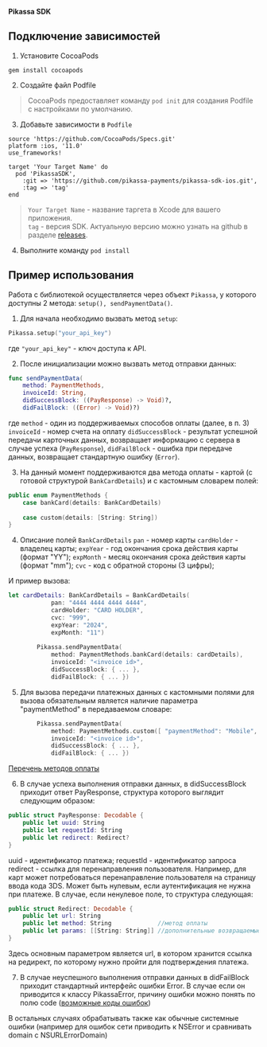 **Pikassa SDK**

## Подключение зависимостей

1. Установите CocoaPods

  ```shell
  gem install cocoapods
  ```

2. Создайте файл Podfile

  > CocoaPods предоставляет команду ```pod init``` для создания Podfile с настройками по умолчанию.

3. Добавьте зависимости в `Podfile`

  ```shell
  source 'https://github.com/CocoaPods/Specs.git'
  platform :ios, '11.0'
  use_frameworks!

  target 'Your Target Name' do
    pod 'PikassaSDK',
      :git => 'https://github.com/pikassa-payments/pikassa-sdk-ios.git',
      :tag => 'tag'
  end
  ```

  > `Your Target Name` - название таргета в Xcode для вашего приложения.\
  > `tag` - версия SDK. Актуальную версию можно узнать на github в разделе [releases](https://github.com/pikassa-payments/pikassa-sdk-ios/releases).

4. Выполните команду ```pod install```

## Пример использования
Работа с библиотекой осуществляется через объект ```Pikassa```, у которого доступны 2 метода: ```setup(), sendPaymentData()```. 

1. Для начала необходимо вызвать метод ```setup```:
```swift
Pikassa.setup("your_api_key")
```
где ```"your_api_key"``` - ключ доступа к API.

2. После инициализации можно вызвать метод отправки данных:
```swift
func sendPaymentData(
    method: PaymentMethods,
    invoiceId: String,
    didSuccessBlock: ((PayResponse) -> Void)?,
    didFailBlock: ((Error) -> Void)?)
```

где ```method``` - один из поддерживаемых способов оплаты (далее, в п. 3) ```invoiceId``` - номер счета на оплату ```didSuccessBlock``` - результат успешной передачи карточных данных, возвращает информацию с сервера в случае успеха (```PayResponse```), ```didFailBlock``` - ошибка при передаче данных, возвращает стандартную ошибку (```Error```).

3. На данный момент поддерживаются два метода оплаты - картой (с готовой структурой ```BankCardDetails```) и с кастомным словарем полей:
```swift
public enum PaymentMethods {
    case bankCard(details: BankCardDetails)
    
    case custom(details: [String: String])
}
```

4. Описание полей ```BankCardDetails```
```pan``` - номер карты
```cardHolder``` - владелец карты;
```expYear``` - год окончания срока действия карты (формат "YY");
```expMonth``` - месяц окончания срока действия карты (формат "mm");
```cvc``` - код с обратной стороны (3 цифры);

И пример вызова:
```swift
let cardDetails: BankCardDetails = BankCardDetails(
            pan: "4444 4444 4444 4444",
            cardHolder: "CARD HOLDER",
            cvc: "999",
            expYear: "2024",
            expMonth: "11")
        
        Pikassa.sendPaymentData(
            method: PaymentMethods.bankCard(details: cardDetails),
            invoiceId: "<invoice id>",
            didSuccessBlock: { ... },
            didFailBlock: { ... })
```

5. Для вызова передачи платежных данных с кастомными полями для вызова обязательным является наличие параметра "paymentMethod" в передаваемом словаре:
```swift        
        Pikassa.sendPaymentData(
            method: PaymentMethods.custom([ "paymentMethod": "Mobile", "phone" : "+79999999999"]),
            invoiceId: "<invoice id>",
            didSuccessBlock: { ... },
            didFailBlock: { ... })
```
[Перечень методов оплаты](https://pikassa.io/docs/#74002ad38d)

6. В случае успеха выполнения отправки данных, в didSuccessBlock приходит ответ PayResponse, структура которого выглядит следующим образом:
```swift
public struct PayResponse: Decodable {
    public let uuid: String
    public let requestId: String
    public let redirect: Redirect?
}
```
uuid - идентификатор платежа; requestId - идентификатор запроса redirect - ссылка для перенаправления пользователя. Например, для карт может потребоваться перенаправление пользователя на страницу ввода кода 3DS. Может быть нулевым, если аутентификация не нужна при платеже. В случае, если ненулевое поле, то структура следующая:
```swift
public struct Redirect: Decodable {
    public let url: String
    public let method: String             //метод оплаты
    public let params: [[String: String]] //дополнительные возвращаемые параметры
}
```
Здесь основным параметром является url, в котором хранится ссылка на редирект, по которому нужно пройти для подтверждения платежа.

7. В случае неуспешного выполнения отправки данных в didFailBlock приходит стандартный интерфейс ошибки Error.
В случае если он приводится к классу PikassaError, причину ошибки можно понять по полю code ([возможные коды ошибок](https://pikassa.io/docs/#8c0b7c9f1c))

В остальных случаях обрабатывать также как обычные системные ошибки (например для ошибок сети приводить к NSError и сравнивать domain с NSURLErrorDomain)
